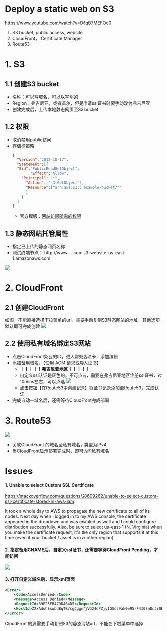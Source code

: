 # Deploy a static web on S3 
https://www.youtube.com/watch?v=D6qB7MEFOe0

1. S3 bucket, public access, website
2. CloudFront， Certificate Manager
3. Route53


# 1. S3
## 1.1 创建S3 bucket
- 名称：可以写域名，可以以写别的
- Region：弗吉尼亚，或者首尔，但是申请ssl证书时要手动改为弗吉尼亚
- 创建完成后，上传本地静态网页至S3 bucket

## 1.2 权限
- 取消禁用public访问
- 存储桶策略
  ```json
  {
    "Version":"2012-10-17",
    "Statement":[{
    "Sid":"PublicReadGetObject",
          "Effect":"Allow",
      "Principal": "*",
        "Action":["s3:GetObject"],
        "Resource":["arn:aws:s3:::example-bucket/*"
        ]
      }
    ]
  }
  ```
  - 官方模版：[网站访问所需的权限](https://docs.aws.amazon.com/zh_cn/AmazonS3/latest/dev/WebsiteAccessPermissionsReqd.html)
## 1.3 静态网站托管属性
- 指定已上传的静态网页名称
- 测试终端节点： http://www.....com.s3-website-us-east-1.amazonaws.com 

![](https://i.loli.net/2019/05/24/5ce7a22481cae57232.png)

# 2. CloudFront
## 2.1 创建CloudFront
如图，不能直接选择下拉菜单的url，需要手动复制S3静态网站的地址，其他选项默认即可完成创建
![](https://i.loli.net/2019/05/24/5ce7a302ce53685732.png)
## 2.2 使用私有域名绑定S3网站
- 点击CloudFront条目的ID，进入常规选项卡，添加编辑
- 添加备用域名，【使用 ACM 请求或导入证书】
  - **！！！！！弗吉尼亚地区！！！！！**
  - 自定义ssl认证是灰色的，不可点击，需要在弗吉尼亚地区注册ssl证书，过10mins左右，可以点选
  ![](https://i.loli.net/2019/05/24/5ce7a6d79bfb538186.png)
  - 点击按钮【在Route53中创建记录】将证书记录添加至Route53，完成认证 
- 完成自动一域名后，还需等待CloudFront完成部署

# 3. Route53
![](https://i.loli.net/2019/05/24/5ce7a7dbd02e918185.png)
- 关联CloudFront 的域名至私有域名，类型为IPv4
- 当CloudFront显示部署完成时，即可访问私有域名


# Issues
#### 1. Unable to select Custom SSL Certificate 

https://stackoverflow.com/questions/28609262/unable-to-select-custom-ssl-certificate-stored-in-aws-iam

It took a whole day to AWS to propagate the new certificate to all of its nodes. 
Next day when I logged in to my AWS console, the certificate appeared in the dropdown and was enabled as well and I could configure distribution successfully.
Also, be sure to select us-east-1 (N. Virginia) when you make the certificate request; it's the only region that supports it at this time (even if your bucket / asset is in another region)

#### 2. 指定备用CNAME后，自定义ssl证书，还需要等待CloudFront Pending，才能访问
![](https://i.loli.net/2019/05/24/5ce794e7d214343217.png)
#### 3. 打开自定义域名后，显示xml页面
```xml
<Error>
    <Code>AccessDenied</Code>
    <Message>Access Denied</Message>
    <RequestId>89F25EB47DDA64D5</RequestId>
    <HostId>Z2xAduhEswbdBqTB/cgCggm/jVG24dPZjy1GScs9ak0w95rF4I0SnDnJrUKHHQC</HostId>
</Error>
```
CloudFront的源需要手动复制S3的静态网站url，不能在下啦菜单中选择

